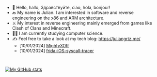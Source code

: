 - 👋 Hello, hallo, Здравствуйте, ciao, hola, bonjour!
- 🔙 My name is Julian. I am interested in software and reverse engineering on the x86 and ARM architecture.
- ⚔️ My interest in reverse engineering mainly emerged from games like Clash of Clans and Minecraft.
- 👨‍🎓 I am currently studying computer science.
- ✍️ Feel free to take a look at my tech blog: https://juliangrtz.me/
  - [10/01/2024] [MightyXOR](https://juliangrtz.me/2024/01/10/mightyxor/)
  - [10/01/2024] [frida-iOS-syscall-tracer](https://juliangrtz.me/2024/01/10/frida-ios-syscall-tracer/)

<br>

[![My GitHub stats](https://github-readme-stats.vercel.app/api?username=juliangrtz)](https://github.com/anuraghazra/github-readme-stats)


<!---
juliangrtz/juliangrtz is a ✨ special ✨ repository because its `README.md` (this file) appears on your GitHub profile.
You can click the Preview link to take a look at your changes.
--->
